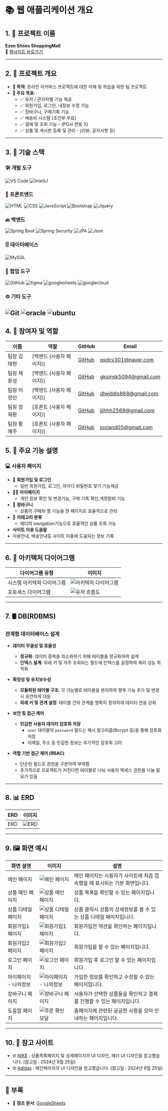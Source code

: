 # 📚 웹 애플리케이션 개요

## 1. 🚀 프로젝트 이름

**Ezen Shoes ShoppingMall**  
🔗 [웹사이트 바로가기](http://ezenbookstore.kro.kr:8081/)

---

## 2. 📖 프로젝트 개요

- **📌 목적**: 온라인 이커머스 프로젝트에 대한 이해 및 학습을 위한 팀 프로젝트
- **🎯 주요 목표**:
  - ✅ 유저 / 관리자별 기능 제공
  - ✅ 회원가입, 로그인, 내정보 수정 기능
  - ✅ 장바구니, 구매기록 기능
  - ✅ 배송비 시스템 (조건부 무료)
  - ✅ 결제 및 조회 기능 - (PG사 연동 X)
  - ✅ 상품 및 게시판 등록 및 관리 - (리뷰, 공지사항 등)

---

## 3. 🔧 기술 스택

### 🛠️ 개발 도구

![VS Code](https://img.shields.io/badge/IDE-VS%20Code-blue?logo=visualstudiocode&logoColor=white) ![IntelliJ](https://img.shields.io/badge/IDE-IntelliJ%20IDEA-orange?logo=intellijidea&logoColor=white)

### 🎨 프론트엔드

![HTML](https://img.shields.io/badge/HTML-E34F26?logo=html5&logoColor=white) ![CSS](https://img.shields.io/badge/CSS-1572B6?logo=css3&logoColor=white) ![JavaScript](https://img.shields.io/badge/JavaScript-F7DF1E?logo=javascript&logoColor=black) ![Bootstrap](https://img.shields.io/badge/Bootstrap-7952B3?logo=bootstrap&logoColor=white) ![Jquery](https://img.shields.io/badge/jQuery-0769AD?style=flat-square&logo=jQuery&logoColor=white)

### 🔙 백엔드

![Spring Boot](https://img.shields.io/badge/Spring%20Boot-6DB33F?logo=springboot&logoColor=white) ![Spring Security](https://img.shields.io/badge/Spring%20Security-6DB33F?logo=springsecurity&logoColor=white) ![JPA](https://img.shields.io/badge/JPA-6DB33F?logo=hibernate&logoColor=white) ![Json](https://img.shields.io/badge/JSON-000000?style=flat-square&logo=json&logoColor=white)

### 🗄️ 데이터베이스

![MySQL](https://img.shields.io/badge/MySQL-4479A1?logo=mysql&logoColor=white)

### 🤝 협업 도구

![GitHub](https://img.shields.io/badge/GitHub-181717?logo=github&logoColor=white) ![figma](https://img.shields.io/badge/figma-F24E1E?logo=figma&logoColor=black) ![googlesheets](https://img.shields.io/badge/googlesheets-34A853?logo=googlesheets&logoColor=white) ![googlecloud](https://img.shields.io/badge/googlecloud-4285F4?style=flat-square&logo=googlecloud&logoColor=white)

### ⚙️ 기타 도구

## ![Git](https://img.shields.io/badge/Git-F05032?logo=git&logoColor=white) ![oracle](https://img.shields.io/badge/oracle-F80000?logo=oracle&logoColor=white) ![ubuntu](https://img.shields.io/badge/ubuntu-E95420?logo=oracle&logoColor=white)

## 4. 👥 참여자 및 역할

| 이름        | 역할 | GitHub                                   | Email                   |
| ----------- | ---- | ---------------------------------------- | ----------------------- |
| 팀장 김태현 | [백엔드 (사용자 페이지)]   | [GitHub](https://github.com/qsdcv301)    | <qsdcv301@naver.com>    |
| 팀원 채윤성 | [백엔드 (사용자 페이지)]   | [GitHub](https://github.com/ChaiTope)    | <gksmsk5094@gmail.com>  |
| 팀원 이정인 | [백엔드 (사용자 페이지)]   | [GitHub](https://github.com/GreatOvOb)   | <dlwjddls888@gmail.com> |
| 팀원 정재환 | [프론트 (사용자 페이지)]   | [GitHub](https://github.com/JaeHwan2569) | <jjjhhh2569@gmail.com>  |
| 팀원 황예주 | [프론트 (사용자 페이지)]   | [GitHub](https://github.com/HwangYeJoo)  | <jooland05@gmail.com>   |

## 5. 📜 주요 기능 설명

### 💻 사용자 페이지

- 🔑 **회원가입 및 로그인**
  - 일반 회원가입, 로그인, 아이디 비밀번호 찾기 기능제공
- 👩‍🦲 **마이페이지**
  - 개인 정보 확인 및 변경기능, 구매 기록 확인,계정탈퇴 기능
- 🛒 **장바구니**
  - 상품의 구매와 찜 기능을 한 페이지로 효율적으로 관리
- 📜 **카테고리 분류**
  - 헤더의 navigation기능으로 효율적인 상품 조회 가능
-  **사이트 이용 도움말**
  - 이용안내, 배송안내등 사이트 이용에 도움되는 정보 기록

---

## 6. 📐 아키텍처 다이어그램

| 다이어그램 유형            | 이미지                                                            |
| -------------------------- | ----------------------------------------------------------------- |
| 시스템 아키텍쳐 다이어그램 | ![아키텍처 다이어그램](./readme_image/00architecturediagram.png) |
| 프로세스 다이어그램        | ![유저 흐름도](./readme_image/01architecturediagram.png) |

---

## 7. 🛢️ DB(RDBMS)

### 관계형 데이터베이스 설계

- **데이터 무결성 및 효율성**

  - **정규화**: 데이터 중복을 최소화하기 위해 테이블을 정규화하여 설계
  - **인덱스 설계**: 외래 키 및 자주 조회되는 필드에 인덱스를 설정하여 쿼리 성능 최적화

- **확장성 및 유지보수성**

  - **모듈화된 테이블 구조**: 각 기능별로 테이블을 분리하여 향후 기능 추가 및 변경 시 유연하게 대응
  - **외래 키 및 관계 설정**: 테이블 간의 관계를 명확히 정의하여 데이터 연동 강화

- **보안 및 접근 제어**

  - **민감한 사용자 데이터 암호화 저장**
    - `user` 테이블의 `password` 필드는 해시 알고리즘(Bcrypt 등)을 통해 암호화 저장
    - 이메일, 주소 등 민감한 정보는 추가적인 암호화 고려

- **역할 기반 접근 제어 (RBAC)**

  - 단순한 필드로 권한을 구분하여 부여함
  - 추가적으로 프로젝트가 커진다면 테이블로 나눠 사용자 액세스 권한을 나눌 필요가 있음

---

## 8. 📊 ERD

| ERD | 이미지                            |
| --- | --------------------------------- |
| ERD | ![ERD](./readme_image/00erd.png) |

---

## 9. 🖼️ 화면 예시

| 화면 설명                         | 이미지                                                                  | 설명                                                                        |
| --------------------------------- | ----------------------------------------------------------------------- | --------------------------------------------------------------------------- |
| 메인 페이지                       | ![메인 페이지](./readme_image/main.png)                              | 메인 페이지는 사용자가 사이트에 처음 접속했을 때 표시되는 기본 화면입니다.  |
| 상품 메인 페이지                  | ![상품 메인 페이지](./readme_image/products.png)                  | 상품 목록을 확인할 수 있는 페이지입니다.              |
| 상품 디테일 페이지                | ![상품 디테일 페이지](./readme_image/productsDetail.png)                 | 상품 클릭시 상품의 상세정보를 볼 수 있는 상품 디테일 페이지입니다.          |
| 회원가입1 페이지                  | ![회원가입1 페이지](./readme_image/register.png)                      | 회원가입전 약관을 확인하는 페이지입니다.                                         |
| 회원가입2 페이지                  | ![회원가입2 페이지](./readme_image/registerOk.png)                      | 회원가입을 할 수 있는 페이지입니다.                                         |
| 로그인 페이지                     | ![로그인 페이지](./readme_image/login.png)                           | 회원가입 후 로그인 할 수 있는 페이지입니다.          |
| 마이페이지 - 나의정보             | ![마이페이지 - 나의정보](./readme_image/mypage.png)          | 가입한 정보를 확인하고 수정할 수 있는 페이지입니다.                         |
| 장바구니 페이지                   | ![장바구니 페이지](./readme_image/cart.png)                          | 사용자가 선택한 상품들을 확인하고 결제를 진행할 수 있는 페이지입니다.       |
| 도움말 페이지                    | ![주문 확인 모달](./readme_image/help.png)                          | 홈페이지에 관련된 궁금한 사항을 모아 안내하는 페이지입니다.                    |

---

## 10. 📅 참고 사이트

- 🌐 [NIKE](https://www.nike.com/kr/) : 상품목록페이지 및 상세페이지의 UI 디자인, 헤더 UI 디자인을 참고했습니다. (참고일 : 2024년 9월 25일)
- 🌐 [Adidas](https://www.adidas.co.kr/) : 메인페이지의 UI 디자인을 참고했습니다. (참고일 : 2024년 9월 25일)

---

## 📎 부록

- 📑 **참조 문서**: [GoogleSheets](https://docs.google.com/spreadsheets/d/1WWVkoUGsloOn0snaAWEqKUIScwqnn0oSytphYaBP-OQ/edit?gid=1316505573#gid=1316505573)
